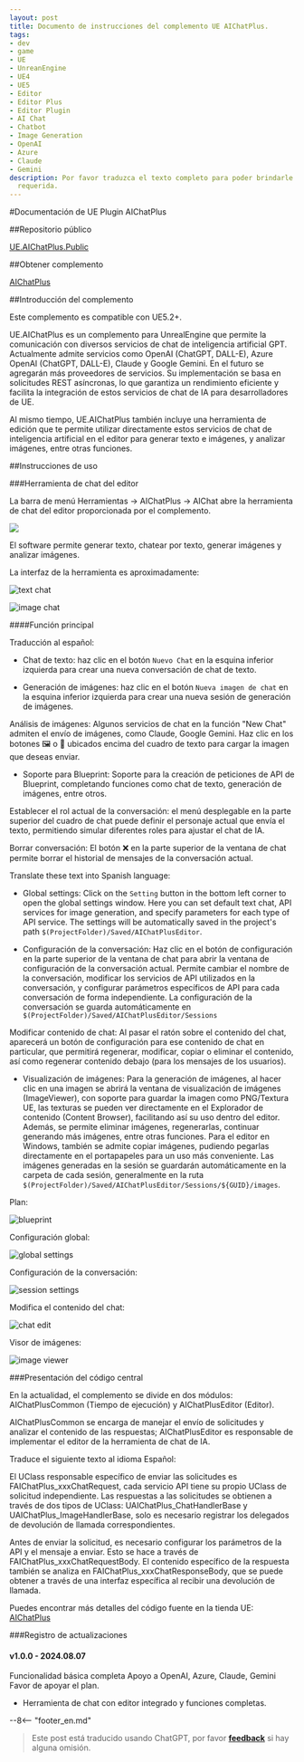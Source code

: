 ```yaml
---
layout: post
title: Documento de instrucciones del complemento UE AIChatPlus.
tags:
- dev
- game
- UE
- UnreanEngine
- UE4
- UE5
- Editor
- Editor Plus
- Editor Plugin
- AI Chat
- Chatbot
- Image Generation
- OpenAI
- Azure
- Claude
- Gemini
description: Por favor traduzca el texto completo para poder brindarle la traducción
  requerida.
---
```


<meta property="og:title" content="UE 插件 AIChatPlus 说明文档" />

#Documentación de UE Plugin AIChatPlus

##Repositorio público

[UE.AIChatPlus.Public](https://github.com/disenone/UE.AIChatPlus.Public)

##Obtener complemento

[AIChatPlus](https://www.unrealengine.com/marketplace/zh-CN/product/aichatplus-ai-chat-integration-openai-azure-claude-gemini)

##Introducción del complemento

Este complemento es compatible con UE5.2+.

UE.AIChatPlus es un complemento para UnrealEngine que permite la comunicación con diversos servicios de chat de inteligencia artificial GPT. Actualmente admite servicios como OpenAI (ChatGPT, DALL-E), Azure OpenAI (ChatGPT, DALL-E), Claude y Google Gemini. En el futuro se agregarán más proveedores de servicios. Su implementación se basa en solicitudes REST asíncronas, lo que garantiza un rendimiento eficiente y facilita la integración de estos servicios de chat de IA para desarrolladores de UE.

Al mismo tiempo, UE.AIChatPlus también incluye una herramienta de edición que te permite utilizar directamente estos servicios de chat de inteligencia artificial en el editor para generar texto e imágenes, y analizar imágenes, entre otras funciones.

##Instrucciones de uso

###Herramienta de chat del editor

La barra de menú Herramientas -> AIChatPlus -> AIChat abre la herramienta de chat del editor proporcionada por el complemento.

![](assets/img/2024-ue-aichatplus/chat_tool3.png)


El software permite generar texto, chatear por texto, generar imágenes y analizar imágenes.

La interfaz de la herramienta es aproximadamente:

![text chat](assets/img/2024-ue-aichatplus/chat_tool2.png)

![image chat](assets/img/2024-ue-aichatplus/chat_tool.png)

####Función principal

Traducción al español:

* Chat de texto: haz clic en el botón `Nuevo Chat` en la esquina inferior izquierda para crear una nueva conversación de chat de texto.

* Generación de imágenes: haz clic en el botón `Nueva imagen de chat` en la esquina inferior izquierda para crear una nueva sesión de generación de imágenes.

Análisis de imágenes: Algunos servicios de chat en la función "New Chat" admiten el envío de imágenes, como Claude, Google Gemini. Haz clic en los botones 🖼️ o 🎨 ubicados encima del cuadro de texto para cargar la imagen que deseas enviar.

* Soporte para Blueprint: Soporte para la creación de peticiones de API de Blueprint, completando funciones como chat de texto, generación de imágenes, entre otros.

Establecer el rol actual de la conversación: el menú desplegable en la parte superior del cuadro de chat puede definir el personaje actual que envía el texto, permitiendo simular diferentes roles para ajustar el chat de IA.

Borrar conversación: El botón ❌ en la parte superior de la ventana de chat permite borrar el historial de mensajes de la conversación actual.

Translate these text into Spanish language:

* Global settings: Click on the `Setting` button in the bottom left corner to open the global settings window. Here you can set default text chat, API services for image generation, and specify parameters for each type of API service. The settings will be automatically saved in the project's path `$(ProjectFolder)/Saved/AIChatPlusEditor`.

* Configuración de la conversación: Haz clic en el botón de configuración en la parte superior de la ventana de chat para abrir la ventana de configuración de la conversación actual. Permite cambiar el nombre de la conversación, modificar los servicios de API utilizados en la conversación, y configurar parámetros específicos de API para cada conversación de forma independiente. La configuración de la conversación se guarda automáticamente en `$(ProjectFolder)/Saved/AIChatPlusEditor/Sessions`

Modificar contenido de chat: Al pasar el ratón sobre el contenido del chat, aparecerá un botón de configuración para ese contenido de chat en particular, que permitirá regenerar, modificar, copiar o eliminar el contenido, así como regenerar contenido debajo (para los mensajes de los usuarios).

* Visualización de imágenes: Para la generación de imágenes, al hacer clic en una imagen se abrirá la ventana de visualización de imágenes (ImageViewer), con soporte para guardar la imagen como PNG/Textura UE, las texturas se pueden ver directamente en el Explorador de contenido (Content Browser), facilitando así su uso dentro del editor. Además, se permite eliminar imágenes, regenerarlas, continuar generando más imágenes, entre otras funciones. Para el editor en Windows, también se admite copiar imágenes, pudiendo pegarlas directamente en el portapapeles para un uso más conveniente. Las imágenes generadas en la sesión se guardarán automáticamente en la carpeta de cada sesión, generalmente en la ruta `$(ProjectFolder)/Saved/AIChatPlusEditor/Sessions/${GUID}/images`.

Plan:

![blueprint](assets/img/2024-ue-aichatplus/blueprint.png)

Configuración global:

![global settings](assets/img/2024-ue-aichatplus/global_setting.png)

Configuración de la conversación:

![session settings](assets/img/2024-ue-aichatplus/session_setting.png)

Modifica el contenido del chat:

![chat edit](assets/img/2024-ue-aichatplus/chat_edit.png)

Visor de imágenes:

![image viewer](assets/img/2024-ue-aichatplus/image_viewer.png)

###Presentación del código central

En la actualidad, el complemento se divide en dos módulos: AIChatPlusCommon (Tiempo de ejecución) y AIChatPlusEditor (Editor).

AIChatPlusCommon se encarga de manejar el envío de solicitudes y analizar el contenido de las respuestas; AIChatPlusEditor es responsable de implementar el editor de la herramienta de chat de IA.

Traduce el siguiente texto al idioma Español:

El UClass responsable específico de enviar las solicitudes es FAIChatPlus_xxxChatRequest, cada servicio API tiene su propio UClass de solicitud independiente. Las respuestas a las solicitudes se obtienen a través de dos tipos de UClass: UAIChatPlus_ChatHandlerBase y UAIChatPlus_ImageHandlerBase, solo es necesario registrar los delegados de devolución de llamada correspondientes.

Antes de enviar la solicitud, es necesario configurar los parámetros de la API y el mensaje a enviar. Esto se hace a través de FAIChatPlus_xxxChatRequestBody. El contenido específico de la respuesta también se analiza en FAIChatPlus_xxxChatResponseBody, que se puede obtener a través de una interfaz específica al recibir una devolución de llamada.

Puedes encontrar más detalles del código fuente en la tienda UE: [AIChatPlus](https://www.unrealengine.com/marketplace/zh-CN/product/aichatplus-ai-chat-integration-openai-azure-claude-gemini)


###Registro de actualizaciones

#### v1.0.0 - 2024.08.07

Funcionalidad básica completa
Apoyo a OpenAI, Azure, Claude, Gemini
Favor de apoyar el plan.
* Herramienta de chat con editor integrado y funciones completas.

--8<-- "footer_en.md"


> Este post está traducido usando ChatGPT, por favor [**feedback**](https://github.com/disenone/wiki_blog/issues/new) si hay alguna omisión.
